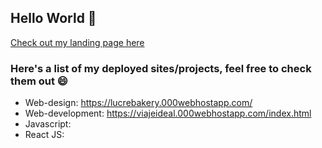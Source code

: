 ## Hello World 👋

[Check out my landing page here](https://lucre-ph.github.io/cv/)

### Here's a list of my deployed sites/projects, feel free to check them out 😄
- Web-design: https://lucrebakery.000webhostapp.com/ 
- Web-development: https://viajeideal.000webhostapp.com/index.html
- Javascript: 
- React JS:

<!--
**lucre-ph/lucre-ph** is a ✨ _special_ ✨ repository because its `README.md` (this file) appears on your GitHub profile.
My name is Lucrecia and I'm a Full Stack developer.


- Web-development:
- Javascript: 
- React JS:
- Backend:


📫 How to reach me: 
- 🔭 I’m currently working on ...
- 🌱 I’m currently learning ...

- ⚡ Fun fact: ...
-->
